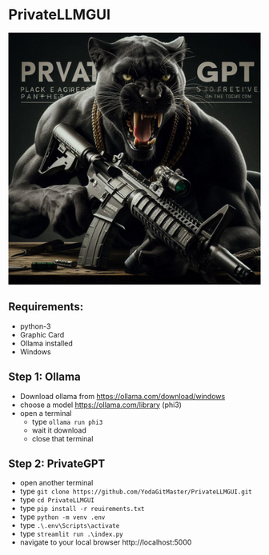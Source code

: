 # PrivateLLMGUI

![](https://raw.githubusercontent.com/YodaGitMaster/PrivateLLMGUI/main/images/logo.jpg)

## Requirements:
- python-3
- Graphic Card
- Ollama installed
- Windows

## Step 1: Ollama
- Download ollama from https://ollama.com/download/windows
- choose a model https://ollama.com/library (phi3)
- open a terminal
  - type  ```ollama run phi3```
  - wait it download
  - close that terminal

## Step 2: PrivateGPT
- open another terminal
- type ```git clone https://github.com/YodaGitMaster/PrivateLLMGUI.git```
- type ```cd PrivateLLMGUI```
- type ```pip install -r reuirements.txt```
- type ```python -m venv .env ```
- type ```.\.env\Scripts\activate ```
- type ```streamlit run .\index.py  ```
- navigate to your local browser http://localhost:5000
  
